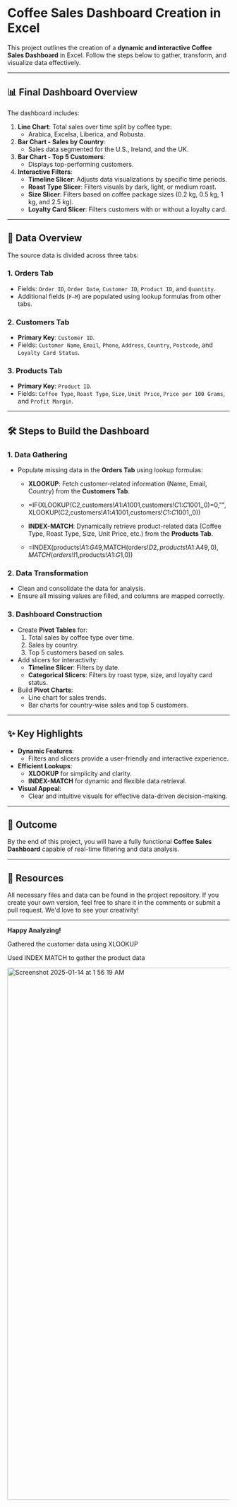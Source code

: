 # Coffee Sales Dashboard Creation in Excel

This project outlines the creation of a **dynamic and interactive Coffee Sales Dashboard** in Excel. Follow the steps below to gather, transform, and visualize data effectively.

---

## 📊 Final Dashboard Overview

The dashboard includes:
1. **Line Chart**: Total sales over time split by coffee type:
   - Arabica, Excelsa, Liberica, and Robusta.
2. **Bar Chart - Sales by Country**:
   - Sales data segmented for the U.S., Ireland, and the UK.
3. **Bar Chart - Top 5 Customers**:
   - Displays top-performing customers.
4. **Interactive Filters**:
   - **Timeline Slicer**: Adjusts data visualizations by specific time periods.
   - **Roast Type Slicer**: Filters visuals by dark, light, or medium roast.
   - **Size Slicer**: Filters based on coffee package sizes (0.2 kg, 0.5 kg, 1 kg, and 2.5 kg).
   - **Loyalty Card Slicer**: Filters customers with or without a loyalty card.

---

## 📁 Data Overview

The source data is divided across three tabs:

### 1. **Orders Tab**
- Fields: `Order ID`, `Order Date`, `Customer ID`, `Product ID`, and `Quantity`.
- Additional fields (`F–M`) are populated using lookup formulas from other tabs.

### 2. **Customers Tab**
- **Primary Key**: `Customer ID`.
- Fields: `Customer Name`, `Email`, `Phone`, `Address`, `Country`, `Postcode`, and `Loyalty Card Status`.

### 3. **Products Tab**
- **Primary Key**: `Product ID`.
- Fields: `Coffee Type`, `Roast Type`, `Size`, `Unit Price`, `Price per 100 Grams`, and `Profit Margin`.

---

## 🛠️ Steps to Build the Dashboard

### 1. **Data Gathering**
- Populate missing data in the **Orders Tab** using lookup formulas:
  - **XLOOKUP**: Fetch customer-related information (Name, Email, Country) from the **Customers Tab**.
  -    =IF(XLOOKUP(C2,customers!$A$1:$A$1001,customers!$C$1:$C$1001,,0)=0,"",XLOOKUP(C2,customers!$A$1:$A$1001,customers!$C$1:$C$1001,,0))
  
  - **INDEX-MATCH**: Dynamically retrieve product-related data (Coffee Type, Roast Type, Size, Unit Price, etc.) from the **Products Tab**.
  -    =INDEX(products!$A$1:$G$49,MATCH(orders!$D2,products!$A$1:$A$49,0),MATCH(orders!I$1,products!$A$1:$G$1,0))

### 2. **Data Transformation**
- Clean and consolidate the data for analysis.
- Ensure all missing values are filled, and columns are mapped correctly.

### 3. **Dashboard Construction**
- Create **Pivot Tables** for:
  1. Total sales by coffee type over time.
  2. Sales by country.
  3. Top 5 customers based on sales.
- Add slicers for interactivity:
  - **Timeline Slicer**: Filters by date.
  - **Categorical Slicers**: Filters by roast type, size, and loyalty card status.
- Build **Pivot Charts**:
  - Line chart for sales trends.
  - Bar charts for country-wise sales and top 5 customers.

---

## ✨ Key Highlights

- **Dynamic Features**:
  - Filters and slicers provide a user-friendly and interactive experience.
- **Efficient Lookups**:
  - **XLOOKUP** for simplicity and clarity.
  - **INDEX-MATCH** for dynamic and flexible data retrieval.
- **Visual Appeal**:
  - Clear and intuitive visuals for effective data-driven decision-making.

---

## 🏁 Outcome

By the end of this project, you will have a fully functional **Coffee Sales Dashboard** capable of real-time filtering and data analysis.

---

## 📎 Resources

All necessary files and data can be found in the project repository. If you create your own version, feel free to share it in the comments or submit a pull request. We'd love to see your creativity!

---

**Happy Analyzing!**

Gathered the customer data using XLOOKUP

Used INDEX MATCH to gather the product data

<img width="1205" alt="Screenshot 2025-01-14 at 1 56 19 AM" src="https://github.com/user-attachments/assets/78eb7a29-d5a7-45cd-8915-6397829b17da" />


